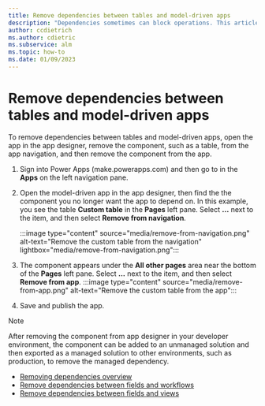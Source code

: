 ```yaml
---
title: Remove dependencies between tables and model-driven apps
description: "Dependencies sometimes can block operations. This article describes how table and model-driven app dependencies can be removed."
author: ccdietrich
ms.author: cdietric
ms.subservice: alm
ms.topic: how-to
ms.date: 01/09/2023
---
```

# Remove dependencies between tables and model-driven apps

To remove dependencies between tables and model-driven apps, open the app in the app designer, remove the component, such as a table, from the app navigation, and then remove the component from the app.

1. Sign into Power Apps (make.powerapps.com) and then go to in the **Apps** on the left navigation pane.
1. Open the model-driven app in the app designer, then find the the component you no longer want the app to depend on. In this example, you see the table **Custom table** in the **Pages** left pane. Select **...** next to the item, and then select **Remove from navigation**.

   :::image type="content" source="media/remove-from-navigation.png" alt-text="Remove the custom table from the navigation" lightbox="media/remove-from-navigation.png":::
1. The component appears under the **All other pages** area near the bottom of the **Pages** left pane. Select **...** next to the item, and then select **Remove from app**.
   :::image type="content" source="media/remove-from-app.png" alt-text="Remove the custom table from the app":::

1. Save and publish the app.

> [!NOTE]
> After removing the component from app designer in your developer environment, the component can be added to an unmanaged solution and then exported as a managed solution to other environments, such as production, to remove the managed dependency.

- [Removing dependencies overview](removing-dependencies.md)
- [Remove dependencies between fields and workflows](remove-field-workflow.md)
- [Remove dependencies between fields and views](remove-field-view.md)
